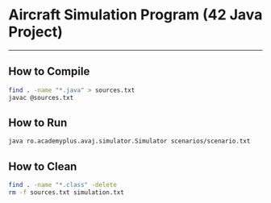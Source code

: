 # Aircraft Simulation Program (42 Java Project)

---

## How to Compile

```bash
find . -name "*.java" > sources.txt
javac @sources.txt
```

## How to Run

```bash
java ro.academyplus.avaj.simulator.Simulator scenarios/scenario.txt
```

## How to Clean

```bash
find . -name "*.class" -delete
rm -f sources.txt simulation.txt
```
